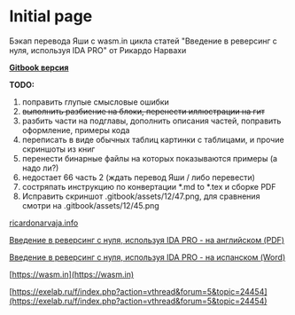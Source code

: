 # Initial page

Бэкап перевода Яши с wasm.in цикла статей "Введение в реверсинг с нуля, используя IDA PRO" от Рикардо Нарвахи

[**Gitbook версия**](https://backlect.gitbook.io/intro-rev-ida-pro/)

**TODO:**

1. поправить глупые смысловые ошибки
2. ~~выполнить разбиение на блоки, перенести иллюстрации на гит~~
3. разбить части на подглавы, дополнить описания частей, поправить оформление, примеры кода
4. переписать в виде обычных таблиц картинки с таблицами, и прочие скриншоты из книг
5. перенести бинарные файлы на которых показываются примеры (а надо ли?)
6. недостает 66 часть 2 (ждать перевод Яши / либо перевести)
7. состряпать инструкцию по конвертации \*.md to \*.tex и сборке PDF
8. Исправить скриншот .gitbook/assets/12/47.png, для сравнения смотри на .gitbook/assets/12/45.png

[ricardonarvaja.info](http://ricardonarvaja.info)

[Введение в реверсинг с нуля, используя IDA PRO - на английском (PDF)](http://ricardonarvaja.info/WEB/INTRODUCCION%20AL%20REVERSING%20CON%20IDA%20PRO%20DESDE%20CERO/EN%20INGLES/)

[Введение в реверсинг с нуля, используя IDA PRO - на испанском (Word)](http://ricardonarvaja.info/WEB/INTRODUCCION%20AL%20REVERSING%20CON%20IDA%20PRO%20DESDE%20CERO/)

[https://wasm.in](https://wasm.in)

[https://exelab.ru/f/index.php?action=vthread&forum=5&topic=24454](https://exelab.ru/f/index.php?action=vthread&forum=5&topic=24454)
